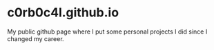# c0rb0c4l.github.io
My public github page where I put some personal projects I did since I changed my career.
